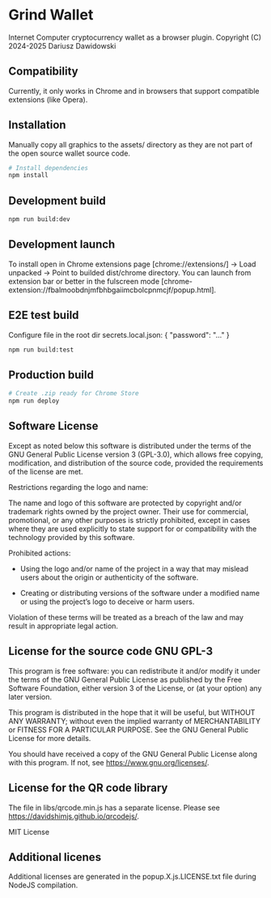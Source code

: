 # Grind Wallet

Internet Computer cryptocurrency wallet as a browser plugin.
Copyright (C) 2024-2025 Dariusz Dawidowski


## Compatibility

Currently, it only works in Chrome and in browsers that support compatible extensions (like Opera).


## Installation

Manually copy all graphics to the assets/ directory as they are not part of the open source wallet source code.

```bash
# Install dependencies
npm install
```


## Development build

```bash
npm run build:dev
```


## Development launch

To install open in Chrome extensions page [chrome://extensions/] -> Load unpacked -> Point to builded dist/chrome directory.
You can launch from extension bar or better in the fulscreen mode [chrome-extension://fbalmoobdnjmfbhbgaiimcbolcpnmcjf/popup.html].


## E2E test build
Configure file in the root dir secrets.local.json:
{
    "password": "..."
}

```bash
npm run build:test
```


## Production build

```bash
# Create .zip ready for Chrome Store
npm run deploy
```


## Software License

Except as noted below this software is distributed under the terms of the GNU General Public License version 3 (GPL-3.0), which allows free copying, modification, and distribution of the source code, provided the requirements of the license are met.

Restrictions regarding the logo and name:

The name and logo of this software are protected by copyright and/or trademark rights owned by the project owner. Their use for commercial, promotional, or any other purposes is strictly prohibited, except in cases where they are used explicitly to state support for or compatibility with the technology provided by this software.

Prohibited actions:

- Using the logo and/or name of the project in a way that may mislead users about the origin or authenticity of the software.

- Creating or distributing versions of the software under a modified name or using the project’s logo to deceive or harm users.

Violation of these terms will be treated as a breach of the law and may result in appropriate legal action.


## License for the source code GNU GPL-3

This program is free software: you can redistribute it and/or modify
it under the terms of the GNU General Public License as published by
the Free Software Foundation, either version 3 of the License, or
(at your option) any later version.

This program is distributed in the hope that it will be useful,
but WITHOUT ANY WARRANTY; without even the implied warranty of
MERCHANTABILITY or FITNESS FOR A PARTICULAR PURPOSE.  See the
GNU General Public License for more details.

You should have received a copy of the GNU General Public License
along with this program.  If not, see <https://www.gnu.org/licenses/>.


## License for the QR code library

The file in libs/qrcode.min.js has a separate license. Please see <https://davidshimjs.github.io/qrcodejs/>.

MIT License


## Additional licenes

Additional licenses are generated in the popup.X.js.LICENSE.txt file during NodeJS compilation.
